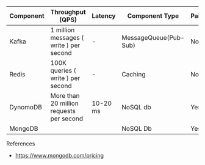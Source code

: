 

| Component | Throughput (QPS)                 | Latency | Component Type | Paid |
|-----------|-----------------------------------------|----------------|----------------|------|
| Kafka     | 1 million messages ( write ) per second | -|MessageQueue(Pub-Sub) | No   |
| Redis     | 100K queries ( write ) per second       | -|Caching        | No   |
| DynomoDB  | More than 20 million requests per second | 10-20 ms |NoSQL db       | Yes  |
|MongoDB| || NoSQL Db       | Yes                                      |


References
- https://www.mongodb.com/pricing
